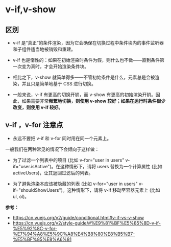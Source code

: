 <!--
 * @Description: In User Settings Edit
 * @Author: your name
 * @Date: 2019-09-18 15:45:05
 * @LastEditTime: 2019-09-18 15:48:32
 * @LastEditors: Please set LastEditors
 -->
# v-if,v-show

## 区别
- v-if 是“真正”的条件渲染，因为它会确保在切换过程中条件块内的事件监听器和子组件适当地被销毁和重建。

- v-if 也是惰性的：如果在初始渲染时条件为假，则什么也不做——直到条件第一次变为真时，才会开始渲染条件块。

- 相比之下，v-show 就简单得多——不管初始条件是什么，元素总是会被渲染，并且只是简单地基于 CSS 进行切换。

- 一般来说，v-if 有更高的切换开销，而 v-show 有更高的初始渲染开销。因此，如果需要非常**频繁地切换，则使用 v-show 较好；如果在运行时条件很少改变，则使用 v-if 较好。**

## v-if ，v-for 注意点

  - 永远不要把 v-if 和 v-for 同时用在同一个元素上。

  一般我们在两种常见的情况下会倾向于这样做：

- 为了过滤一个列表中的项目 (比如 v-for="user in users" v-if="user.isActive")。在这种情形下，请将 users 替换为一个计算属性 (比如 activeUsers)，让其返回过滤后的列表。

- 为了避免渲染本应该被隐藏的列表 (比如 v-for="user in users" v-if="shouldShowUsers")。这种情形下，请将 v-if 移动至容器元素上 (比如 ul, ol)。
 
**参考：**  
- <https://cn.vuejs.org/v2/guide/conditional.html#v-if-vs-v-show>
- <https://cn.vuejs.org/v2/style-guide/#%E9%81%BF%E5%85%8D-v-if-%E5%92%8C-v-for-%E7%94%A8%E5%9C%A8%E4%B8%80%E8%B5%B7-%E5%BF%85%E8%A6%81>
